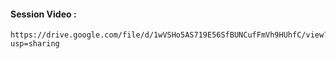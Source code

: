 #### Session Video :
    https://drive.google.com/file/d/1wVSHo5AS719E56SfBUNCufFmVh9HUhfC/view?usp=sharing
    
